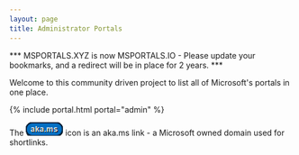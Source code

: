 ```yaml
---
layout: page
title: Administrator Portals
---
```

*** MSPORTALS.XYZ is now MSPORTALS.IO - Please update your bookmarks, and a redirect will be in place for 2 years. ***

Welcome to this community driven project to list all of Microsoft's portals in one place.

{% include portal.html portal="admin" %}

The ![aka.ms button](images\akamsicon.png) icon is an aka.ms link - a Microsoft owned domain used for shortlinks.
